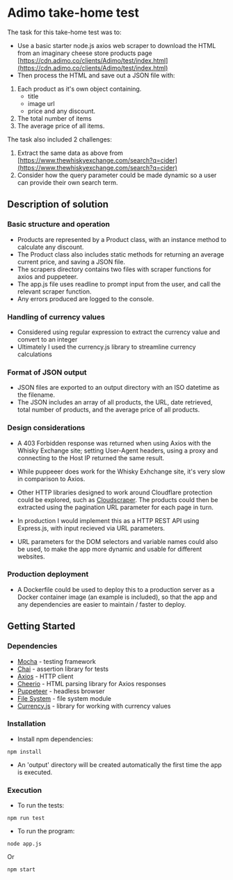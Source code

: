 # Adimo take-home test

The task for this take-home test was to:
* Use a basic starter node.js axios web scraper to download the HTML from an imaginary cheese store products page [https://cdn.adimo.co/clients/Adimo/test/index.html](https://cdn.adimo.co/clients/Adimo/test/index.html)
* Then process the HTML and save out a JSON file with:

1. Each product as it's own object containing.
    * title
    * image url
    * price and any discount.
2. The total number of items
3. The average price of all items.

The task also included 2 challenges:
1. Extract the same data as above from [https://www.thewhiskyexchange.com/search?q=cider](https://www.thewhiskyexchange.com/search?q=cider)
2. Consider how the query parameter could be made dynamic so a user can provide their own search term.

## Description of solution

### Basic structure and operation
* Products are represented by a Product class, with an instance method to calculate any discount.
* The Product class also includes static methods for returning an average current price, and saving a JSON file.
* The scrapers directory contains two files with scraper functions for axios and puppeteer.
* The app.js file uses readline to prompt input from the user, and call the relevant scraper function.
* Any errors produced are logged to the console.

### Handling of currency values
* Considered using regular expression to extract the currency value and convert to an integer
* Ultimately I used the currency.js library to streamline currency calculations

### Format of JSON output
* JSON files are exported to an output directory with an ISO datetime as the filename.
* The JSON includes an array of all products, the URL, date retrieved, total number of products, and the average price of all products.

### Design considerations
* A 403 Forbidden response was returned when using Axios with the Whisky Exchange site; setting User-Agent headers, using a proxy and connecting to the Host IP returned the same result.
* While puppeeer does work for the Whisky Exhchange site, it's very slow in comparison to Axios.
* Other HTTP libraries designed to work around Cloudflare protection could be explored, such as [Cloudscraper](https://github.com/VeNoMouS/cloudscraper). The products could then be extracted using the pagination URL parameter for each page in turn.

* In production I would implement this as a HTTP REST API using Express.js, with input recieved via URL parameters.
* URL parameters for the DOM selectors and variable names could also be used, to make the app more dynamic and usable for different websites.

### Production deployment
* A Dockerfile could be used to deploy this to a production server as a Docker container image (an example is included), so that the app and any dependencies are easier to maintain / faster to deploy.

## Getting Started

### Dependencies
* [Mocha](https://mochajs.org/) - testing framework
* [Chai](https://www.chaijs.com/) - assertion library for tests
* [Axios](https://axios-http.com/docs/intro) - HTTP client
* [Cheerio](https://cheerio.js.org/) - HTML parsing library for Axios responses
* [Puppeteer](https://pptr.dev/) - headless browser
* [File System](https://nodejs.org/api/fs.html) - file system module
* [Currency.js](https://currency.js.org/) - library for working with currency values

### Installation

* Install npm dependencies:
```
npm install
```
* An 'output' directory will be created automatically the first time the app is executed.

### Execution

* To run the tests:
```
npm run test
```

* To run the program:
```
node app.js
```
Or
```
npm start
```
